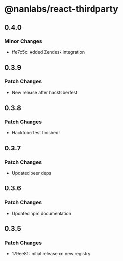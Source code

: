 # @nanlabs/react-thirdparty

## 0.4.0

### Minor Changes

- ffe7c5c: Added Zendesk integration

## 0.3.9

### Patch Changes

- New release after hacktoberfest

## 0.3.8

### Patch Changes

- Hacktoberfest finished!

## 0.3.7

### Patch Changes

- Updated peer deps

## 0.3.6

### Patch Changes

- Updated npm documentation

## 0.3.5

### Patch Changes

- 179ee81: Initial release on new registry
